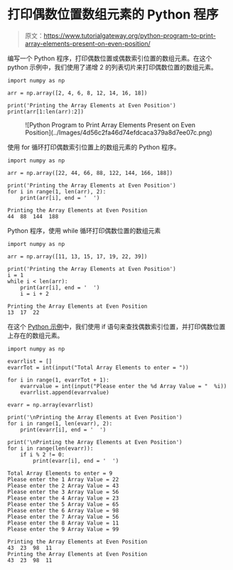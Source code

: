 # 打印偶数位置数组元素的 Python 程序

> 原文：<https://www.tutorialgateway.org/python-program-to-print-array-elements-present-on-even-position/>

编写一个 Python 程序，打印偶数位置或偶数索引位置的数组元素。在这个 python 示例中，我们使用了递增 2 的列表切片来打印偶数位置的数组元素。

```
import numpy as np

arr = np.array([2, 4, 6, 8, 12, 14, 16, 18])

print('Printing the Array Elements at Even Position')
print(arr[1:len(arr):2])
```

<figure class="wp-block-image size-large">![Python Program to Print Array Elements Present on Even Position](../Images/4d56c2fa46d74efdcaca379a8d7ee07c.png)</figure>

使用 for 循环打印偶数索引位置上的数组元素的 Python 程序。

```
import numpy as np

arr = np.array([22, 44, 66, 88, 122, 144, 166, 188])

print('Printing the Array Elements at Even Position')
for i in range(1, len(arr), 2):
    print(arr[i], end = '  ')
```

```
Printing the Array Elements at Even Position
44  88  144  188 
```

Python 程序，使用 while 循环打印偶数位置的数组元素

```
import numpy as np

arr = np.array([11, 13, 15, 17, 19, 22, 39])

print('Printing the Array Elements at Even Position')
i = 1
while i < len(arr):
    print(arr[i], end = '  ')
    i = i + 2
```

```
Printing the Array Elements at Even Position
13  17  22 
```

在这个 [Python 示例](https://www.tutorialgateway.org/python-programming-examples/)中，我们使用 if 语句来查找偶数索引位置，并打印偶数位置上存在的数组元素。

```
import numpy as np

evarrlist = []
evarrTot = int(input("Total Array Elements to enter = "))

for i in range(1, evarrTot + 1):
    evarrvalue = int(input("Please enter the %d Array Value = "  %i))
    evarrlist.append(evarrvalue)

evarr = np.array(evarrlist)

print('\nPrinting the Array Elements at Even Position')
for i in range(1, len(evarr), 2):
    print(evarr[i], end = '  ')

print('\nPrinting the Array Elements at Even Position')
for i in range(len(evarr)):
    if i % 2 != 0:
        print(evarr[i], end = '  ')
```

```
Total Array Elements to enter = 9
Please enter the 1 Array Value = 22
Please enter the 2 Array Value = 43
Please enter the 3 Array Value = 56
Please enter the 4 Array Value = 23
Please enter the 5 Array Value = 65
Please enter the 6 Array Value = 98
Please enter the 7 Array Value = 56
Please enter the 8 Array Value = 11
Please enter the 9 Array Value = 99

Printing the Array Elements at Even Position
43  23  98  11  
Printing the Array Elements at Even Position
43  23  98  11 
```